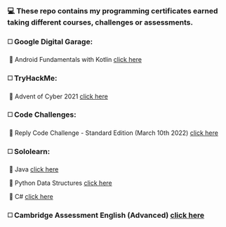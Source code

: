 ### 💻 These repo contains my programming certificates earned taking different courses, challenges or assessments. 

### ◻️ Google Digital Garage:

​	🔸 Android Fundamentals with Kotlin [click here](https://github.com/andreea-popa22/Certificates/blob/master/Diploma%20Android%20Fundamentals%20Kotlin%20mai%202022%202%20IULIA%20ANDREEA%20POPA.pdf)

### ◻️ TryHackMe:

​	🔸 Advent of Cyber 2021 [click here](https://github.com/andreea-popa22/Certificates/blob/master/AOC_2021.png)

### ◻️ Code Challenges:

​	🔸 Reply Code Challenge - Standard Edition (March 10th 2022) [click here](https://github.com/andreea-popa22/Certificates/blob/master/ReplyCodeChallenge2022_Certificate.pdf)

### ◻️ Sololearn:

​	🔸 Java [click here](https://github.com/andreea-popa22/Certificates/blob/master/java.pdf)

​	🔸 Python Data Structures [click here](https://github.com/andreea-popa22/Certificates/blob/master/python_data_structures.pdf)

​	🔸 C# [click here](https://github.com/andreea-popa22/Certificates/blob/master/C%23.pdf)

### ◻️ Cambridge Assessment English (Advanced) [click here](https://github.com/andreea-popa22/Certificates/blob/master/CAE.pdf)

